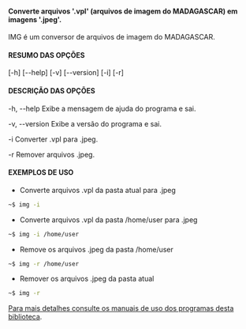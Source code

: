 #### Converte arquivos '.vpl' (arquivos de imagem do MADAGASCAR) em imagens '.jpeg'.

IMG é um conversor de arquivos de imagem do MADAGASCAR.

#### RESUMO DAS OPÇÕES

[\-h] [\-\-help] [-v] [\-\-version] [\-i] [\-r] 

#### DESCRIÇÃO DAS OPÇÕES

\-h, \-\-help
Exibe a mensagem de ajuda do programa e sai.

\-v, \-\-version
Exibe a versão do programa e sai.

\-i
Converter .vpl para .jpeg.

\-r
Remover arquivos .jpeg.


#### EXEMPLOS DE USO

* Converte arquivos .vpl da pasta atual para .jpeg

```sh
~$ img -i 
```

* Converte arquivos .vpl da pasta /home/user para .jpeg

```sh
~$ img -i /home/user 
```

* Remove os arquivos .jpeg da pasta /home/user

```sh
~$ img -r /home/user 
```

* Remover os arquivos .jpeg da pasta atual

```sh
~$ img -r
```

[Para mais detalhes consulte os manuais de uso dos programas desta biblioteca](https://github.com/Dirack/Shellinclude/blob/master/manuais).